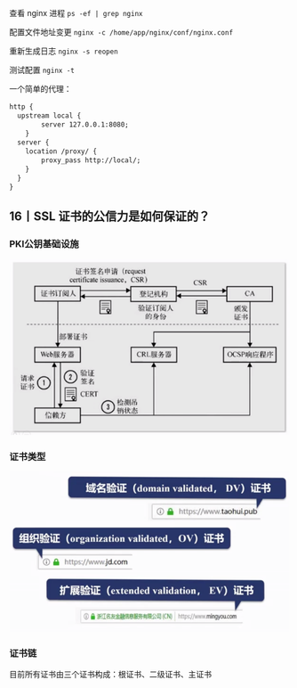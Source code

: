 查看 nginx 进程 `ps -ef | grep nginx`

配置文件地址变更 `nginx -c /home/app/nginx/conf/nginx.conf`

重新生成日志 `nginx -s reopen`

测试配置 `nginx -t`

一个简单的代理：

```nginx
http {
  upstream local {
		server 127.0.0.1:8080;
	}
  server {
    location /proxy/ {
    	proxy_pass http://local/;
    }
  }
}
```

## 16丨SSL 证书的公信力是如何保证的？

### PKI公钥基础设施

<img src="https://raw.githubusercontent.com/busyrat/picgo/master/image-20200518145210155.png" alt="image-20200518145210155" />

### 证书类型

<img src="https://raw.githubusercontent.com/busyrat/picgo/master/image-20200518145255303.png" alt="image-20200518145255303" />

### 证书链

目前所有证书由三个证书构成：根证书、二级证书、主证书

